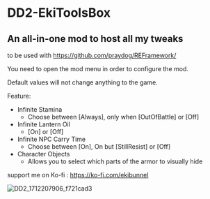 # DD2-EkiToolsBox
## An all-in-one mod to host all my tweaks
to be used with https://github.com/praydog/REFramework/

You need to open the mod menu in order to configure the mod.

Default values will not change anything to the game.

Feature:
- Infinite Stamina
  - Choose between [Always], only when [OutOfBattle] or [Off]
- Infinite Lantern Oil
  - [On] or [Off]
- Infinite NPC Carry Time
  - Choose between [On], On but [StillResist] or [Off]
- Character Objects
  - Allows you to select which parts of the armor to visually hide

support me on Ko-fi : https://ko-fi.com/ekibunnel

![DD2_1712207906_f721cad3](https://github.com/Ekibunnel/DD2-EkiToolsBox/assets/7073622/3652565e-09a2-4339-af63-1f25cad92445)

